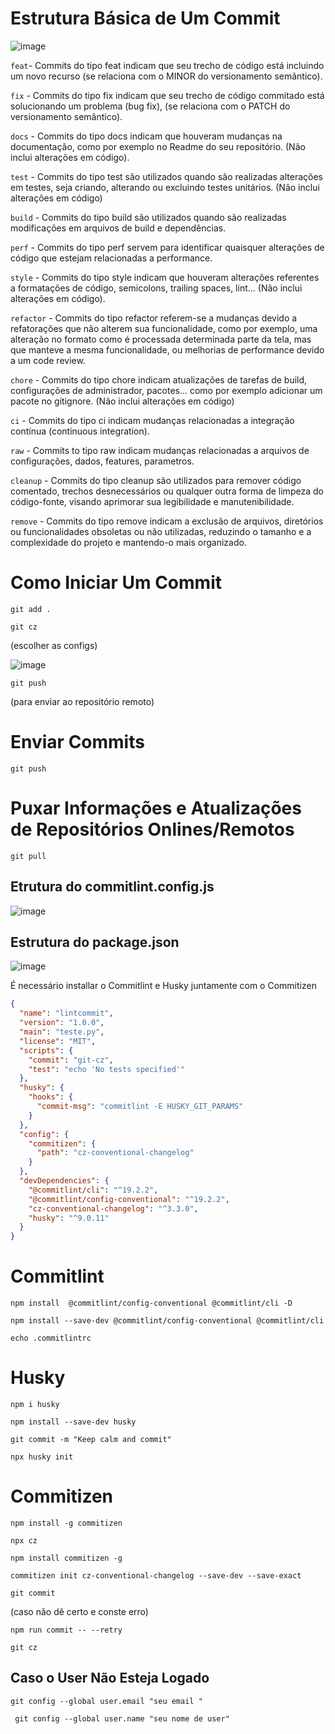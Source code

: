 # Estrutura Básica de Um Commit
![image](https://github.com/SarahSHortiz/committeste/assets/112779900/8aa63fcf-6cdb-4e1f-b9e8-dffa4a4dd0fb)

```feat```- Commits do tipo feat indicam que seu trecho de código está incluindo um novo recurso (se relaciona com o MINOR do versionamento semântico).

```fix``` - Commits do tipo fix indicam que seu trecho de código commitado está solucionando um problema (bug fix), (se relaciona com o PATCH do versionamento semântico).

```docs``` - Commits do tipo docs indicam que houveram mudanças na documentação, como por exemplo no Readme do seu repositório. (Não inclui alterações em código).

```test``` - Commits do tipo test são utilizados quando são realizadas alterações em testes, seja criando, alterando ou excluindo testes unitários. (Não inclui alterações em código)

```build``` - Commits do tipo build são utilizados quando são realizadas modificações em arquivos de build e dependências.

```perf``` - Commits do tipo perf servem para identificar quaisquer alterações de código que estejam relacionadas a performance.

```style``` - Commits do tipo style indicam que houveram alterações referentes a formatações de código, semicolons, trailing spaces, lint... (Não inclui alterações em código).

```refactor``` - Commits do tipo refactor referem-se a mudanças devido a refatorações que não alterem sua funcionalidade, como por exemplo, uma alteração no formato como é processada determinada parte da tela, mas que manteve a mesma funcionalidade, ou melhorias de performance devido a um code review.

```chore``` - Commits do tipo chore indicam atualizações de tarefas de build, configurações de administrador, pacotes... como por exemplo adicionar um pacote no gitignore. (Não inclui alterações em código)

```ci``` - Commits do tipo ci indicam mudanças relacionadas a integração contínua (continuous integration).

```raw``` - Commits to tipo raw indicam mudanças relacionadas a arquivos de configurações, dados, features, parametros.

```cleanup``` - Commits do tipo cleanup são utilizados para remover código comentado, trechos desnecessários ou qualquer outra forma de limpeza do código-fonte, visando aprimorar sua legibilidade e manutenibilidade.

```remove``` - Commits do tipo remove indicam a exclusão de arquivos, diretórios ou funcionalidades obsoletas ou não utilizadas, reduzindo o tamanho e a complexidade do projeto e mantendo-o mais organizado.

# Como Iniciar Um Commit
```
git add .
```
```
git cz
```
(escolher as configs)

![image](https://github.com/SarahSHortiz/committeste/assets/112779900/77e96fb5-f7ea-41fe-8bc4-527ad80b1878)
```
git push
```
(para enviar ao repositório remoto)

# Enviar Commits
```
git push
```
# Puxar Informações e Atualizações de Repositórios Onlines/Remotos
```
git pull
```


## Etrutura do commitlint.config.js 
![image](https://github.com/SarahSHortiz/committeste/assets/112779900/3ce75e96-6756-49cf-807b-88056aeda201)

## Estrutura do package.json 

![image](https://github.com/SarahSHortiz/committeste/assets/112779900/890a1742-4e31-43c0-8849-cdfbdb719ef2)

É necessário installar o Commitlint e Husky juntamente com o Commitizen

```json
{
  "name": "lintcommit",
  "version": "1.0.0",
  "main": "teste.py",
  "license": "MIT",
  "scripts": {
    "commit": "git-cz",
    "test": "echo 'No tests specified'"
  },
  "husky": {
    "hooks": {
      "commit-msg": "commitlint -E HUSKY_GIT_PARAMS"
    }
  },
  "config": {
    "commitizen": {
      "path": "cz-conventional-changelog"
    }
  },
  "devDependencies": {
    "@commitlint/cli": "^19.2.2",
    "@commitlint/config-conventional": "^19.2.2",
    "cz-conventional-changelog": "^3.3.0",
    "husky": "^9.0.11"
  }
}
```
# Commitlint
```
npm install  @commitlint/config-conventional @commitlint/cli -D
```
```
npm install --save-dev @commitlint/config-conventional @commitlint/cli
```
```
echo .commitlintrc
```
# Husky
```
npm i husky
```
```
npm install --save-dev husky
```
```
git commit -m "Keep calm and commit"
```
```
npx husky init
```
# Commitizen
```                                                                                        
npm install -g commitizen
```
```                                                                                      
npx cz
```
```
npm install commitizen -g
```
```                                                                                     
commitizen init cz-conventional-changelog --save-dev --save-exact
```
```
git commit                                                                                                         
```
(caso não dê certo e conste erro)
```
npm run commit -- --retry
```
```
git cz
```
## Caso o User Não Esteja Logado
```
git config --global user.email "seu email "
```
```
 git config --global user.name "seu nome de user"                 

```


